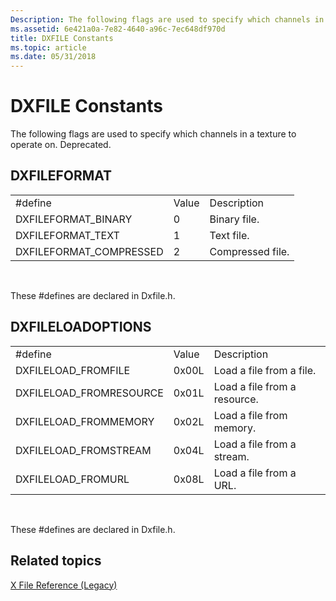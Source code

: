 ```yaml
---
Description: The following flags are used to specify which channels in a texture to operate on. Deprecated.
ms.assetid: 6e421a0a-7e82-4640-a96c-7ec648df970d
title: DXFILE Constants
ms.topic: article
ms.date: 05/31/2018
---
```


# DXFILE Constants

The following flags are used to specify which channels in a texture to operate on. Deprecated.

## DXFILEFORMAT



|                          |       |                  |
|--------------------------|-------|------------------|
| \#define                 | Value | Description      |
| DXFILEFORMAT\_BINARY     | 0     | Binary file.     |
| DXFILEFORMAT\_TEXT       | 1     | Text file.       |
| DXFILEFORMAT\_COMPRESSED | 2     | Compressed file. |



 

These \#defines are declared in Dxfile.h.

## DXFILELOADOPTIONS



|                          |       |                              |
|--------------------------|-------|------------------------------|
| \#define                 | Value | Description                  |
| DXFILELOAD\_FROMFILE     | 0x00L | Load a file from a file.     |
| DXFILELOAD\_FROMRESOURCE | 0x01L | Load a file from a resource. |
| DXFILELOAD\_FROMMEMORY   | 0x02L | Load a file from memory.     |
| DXFILELOAD\_FROMSTREAM   | 0x04L | Load a file from a stream.   |
| DXFILELOAD\_FROMURL      | 0x08L | Load a file from a URL.      |



 

These \#defines are declared in Dxfile.h.

## Related topics

<dl> <dt>

[X File Reference (Legacy)](dx9-graphics-reference-x-file.md)
</dt> </dl>

 

 



